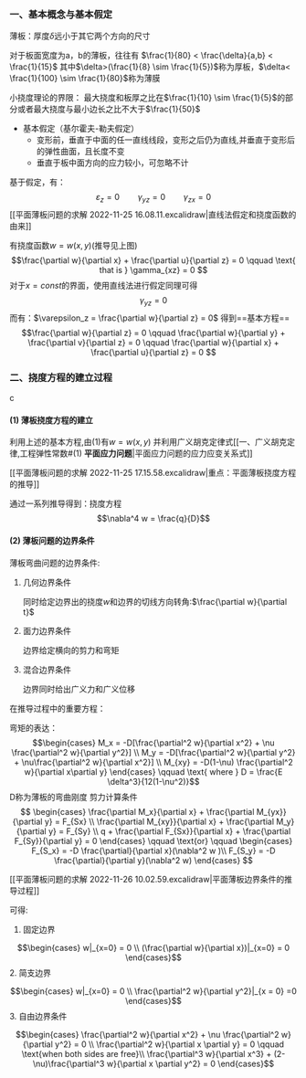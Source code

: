 ### 一、基本概念与基本假定

薄板：厚度$\delta$远小于其它两个方向的尺寸

对于板面宽度为a，b的薄板，往往有 $\frac{1}{80} < \frac{\delta}{a,b} < \frac{1}{15}$
其中$\delta>(\frac{1}{8} \sim \frac{1}{5})$称为厚板，$\delta< \frac{1}{100} \sim \frac{1}{80}$称为薄膜

 小挠度理论的界限：
	 最大挠度和板厚之比在$\frac{1}{10} \sim \frac{1}{5}$的部分或者最大挠度与最小边长之比不大于$\frac{1}{50}$

- 基本假定（基尔霍夫-勒夫假定）
	- 变形前，垂直于中面的任一直线线段，变形之后仍为直线,并垂直于变形后的弹性曲面，且长度不变
	- 垂直于板中面方向的应力较小，可忽略不计

基于假定，有：
$$\varepsilon_z =  0 \qquad \gamma_{yz} = 0 \qquad \gamma_{zx} = 0$$
[[平面薄板问题的求解 2022-11-25 16.08.11.excalidraw|直线法假定和挠度函数的由来]]

有挠度函数$w = w(x,y)$(推导见上图)
$$\frac{\partial w}{\partial x} + \frac{\partial u}{\partial z} = 0  \qquad \text{ that  is } \gamma_{xz} = 0 $$
对于$x= const$的界面，使用直线法进行假定同理可得
$$\gamma_{yz} = 0$$
而有：$\varepsilon_z = \frac{\partial w}{\partial z} = 0$
得到==基本方程==
$$\frac{\partial w}{\partial z} = 0 \qquad \frac{\partial w}{\partial y} + \frac{\partial v}{\partial z} = 0 \qquad \frac{\partial w}{\partial x} + \frac{\partial u}{\partial z} = 0 $$

### 二、挠度方程的建立过程
c  
#### (1) 薄板挠度方程的建立

利用上述的基本方程,由(1)有$w = w(x,y)$
并利用广义胡克定律式[[一、广义胡克定律,工程弹性常数#(1) **平面应力问题**|平面应力问题的应力应变关系式]]

[[平面薄板问题的求解 2022-11-25 17.15.58.excalidraw|重点：平面薄板挠度方程的推导]]

通过一系列推导得到：挠度方程
$$\nabla^4 w = \frac{q}{D}$$

#### (2) 薄板问题的边界条件
薄板弯曲问题的边界条件: 
1. 几何边界条件
	
	同时给定边界出的挠度$w$和边界的切线方向转角:$\frac{\partial w}{\partial t}$
2. 面力边界条件
	
	边界给定横向的剪力和弯矩
3. 混合边界条件
	
	边界同时给出广义力和广义位移

在推导过程中的重要方程：

弯矩的表达： 
$$\begin{cases}
M_x = -D[\frac{\partial^2 w}{\partial x^2} + \nu \frac{\partial^2 w}{\partial y^2}] \\
M_y = -D[\frac{\partial^2 w}{\partial y^2} + \nu\frac{\partial^2 w}{\partial x^2}] \\
M_{xy} = -D(1-\nu) \frac{\partial^2 w}{\partial x\partial y}
\end{cases} \qquad \text{ where } D = \frac{E \delta^3}{12(1-\nu^2)}$$
D称为薄板的弯曲刚度
剪力计算条件
$$
\begin{cases}
\frac{\partial M_x}{\partial x} + \frac{\partial M_{yx}}{\partial y} = F_{Sx} \\
\frac{\partial M_{xy}}{\partial x} + \frac{\partial M_y}{\partial y} = F_{Sy} \\
q + \frac{\partial F_{Sx}}{\partial x} + \frac{\partial F_{Sy}}{\partial y} = 0
\end{cases}
\qquad \text{or}  \qquad
\begin{cases}
F_{S_x} = -D \frac{\partial}{\partial x}(\nabla^2 w )\\
F_{S_y} = -D \frac{\partial}{\partial y}(\nabla^2 w)
\end{cases}
$$

[[平面薄板问题的求解 2022-11-26 10.02.59.excalidraw|平面薄板边界条件的推导过程]]

可得:
1. 固定边界

$$\begin{cases}
w|_{x=0} = 0 \\
(\frac{\partial w}{\partial x})|_{x=0} = 0
\end{cases}$$
2. 简支边界

$$\begin{cases}
w|_{x=0} = 0 \\
\frac{\partial^2 w}{\partial y^2}|_{x = 0} =0
\end{cases}$$
3. 自由边界条件

$$\begin{cases}
\frac{\partial^2 w}{\partial x^2} + \nu \frac{\partial^2 w}{\partial y^2} = 0 \\
\frac{\partial^2 w}{\partial x \partial y} = 0 \qquad \text{when both sides are free}\\
\frac{\partial^3 w}{\partial x^3} + (2-\nu)\frac{\partial^3 w}{\partial x \partial y^2} = 0
\end{cases}$$

